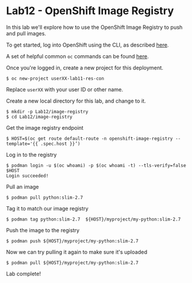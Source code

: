 # Lab12 - OpenShift Image Registry

In this lab we'll explore how to use the OpenShift Image Registry to push and pull images.

To get started, log into OpenShift using the CLI, as described [here](../Getting-started/log-in-to-openshift.md).

A set of helpful common `oc` commands can be found [here](../Getting-started/oc-commands.md).

Once you're logged in, create a new project for this deployment.

```
$ oc new-project userXX-lab11-res-con
```

Replace `userXX` with your user ID or other name.

Create a new local directory for this lab, and change to it.

```
$ mkdir -p Lab12/image-registry
$ cd Lab12/image-registry
```

Get the image registry endpoint
```
$ HOST=$(oc get route default-route -n openshift-image-registry --template='{{ .spec.host }}’)
```

Log in to the registry
```
$ podman login -u $(oc whoami) -p $(oc whoami -t) --tls-verify=false $HOST 
Login succeeded!
```

Pull an image
```
$ podman pull python:slim-2.7
```

Tag it to match our image registry
```
$ podman tag python:slim-2.7  ${HOST}/myproject/my-python:slim-2.7
```

Push the image to the registry
```
$ podman push ${HOST}/myproject/my-python:slim-2.7
```

Now we can try pulling it again to make sure it's uploaded

```
$ podman pull ${HOST}/myproject/my-python:slim-2.7
```

Lab complete!